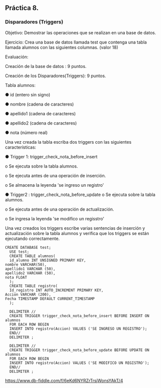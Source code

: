 ## Práctica 8.
### Disparadores (Triggers)

Objetivo: Demostrar las operaciones que se realizan en una base de datos.

Ejercicio: Crea una base de datos llamada test que contenga una tabla llamada
alumnos con las siguientes columnas. (valor 18)

Evaluación:

Creación de la base de datos : 9 puntos.

Creación de los Disparadores(Triggers): 9 puntos.

Tabla alumnos:

● id (entero sin signo)

● nombre (cadena de caracteres)

● apellido1 (cadena de caracteres)

● apellido2 (cadena de caracteres)

● nota (número real)

Una vez creada la tabla escriba dos triggers con las siguientes características:

● Trigger 1: trigger_check_nota_before_insert

  o Se ejecuta sobre la tabla alumnos.
  
  o Se ejecuta antes de una operación de inserción.
  
  o Se almacena la leyenda 'se ingreso un registro'

● Trigger2 : trigger_check_nota_before_update
  o Se ejecuta sobre la tabla alumnos.
  
  o Se ejecuta antes de una operación de actualización.
  
  o Se ingresa la leyenda 'se modifico un regisstro'
  
Una vez creados los triggers escribe varias sentencias de inserción y actualización
sobre la tabla alumnos y verifica que los triggers se están ejecutando
correctamente.


    CREATE DATABASE test;
	  USE test;
	  CREATE TABLE alumnos(
	  id_alumno INT UNSIGNED PRIMARY KEY,
  	nombre VARCHAR(50),
  	apellido1 VARCHAR (50),
  	apellido2 VARCHAR (50),
  	nota FLOAT
	  );
	  CREATE TABLE registro(
	  Id_registro INT AUTO_INCREMENT PRIMARY KEY,
  	Accion VARCHAR (200),
  	Fecha TIMESTAMP DEFAULT CURRENT_TIMESTAMP
	  );

	  DELIMITER //
	  CREATE TRIGGER trigger_check_nota_before_insert BEFORE INSERT ON alumnos
	  FOR EACH ROW BEGIN
	  INSERT INTO registro(Accion) VALUES ('SE INGRESO UN REGISTRO');
	  END//
	  DELIMITER ;

	  DELIMITER //
	  CREATE TRIGGER trigger_check_nota_before_update BEFORE UPDATE ON alumnos
	  FOR EACH ROW BEGIN
	  INSERT INTO registro(Accion) VALUES ('SE MODIFICO UN REGISTRO');
	  END//
	  DELIMITER ;


https://www.db-fiddle.com/f/6eKd6NYRZrTrsjWonsYAkT/4
